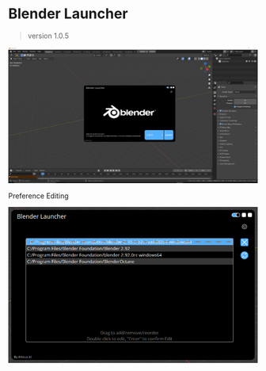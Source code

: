 # Blender Launcher

> version 1.0.5

![image-20210227163146771](README.assets/image-20210227163146771.png)



Preference Editing

![image-20210227163315879](README.assets/image-20210227163315879.png)